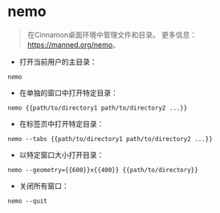 # nemo

> 在Cinnamon桌面环境中管理文件和目录。
> 更多信息：<https://manned.org/nemo>。

- 打开当前用户的主目录：

`nemo`

- 在单独的窗口中打开特定目录：

`nemo {{path/to/directory1 path/to/directory2 ...}}`

- 在标签页中打开特定目录：

`nemo --tabs {{path/to/directory1 path/to/directory2 ...}}`

- 以特定窗口大小打开目录：

`nemo --geometry={{600}}x{{400}} {{path/to/directory}}`

- 关闭所有窗口：

`nemo --quit`